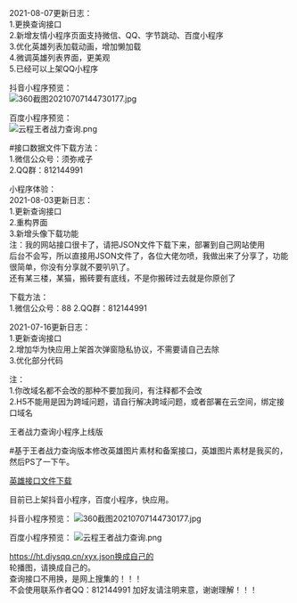 2021-08-07更新日志：  
1.更换查询接口  
2.新增友情小程序页面支持微信、QQ、字节跳动、百度小程序  
3.优化英雄列表加载动画，增加懒加载  
4.微调英雄列表界面，更美观  
5.已经可以上架QQ小程序  

抖音小程序预览：  
![360截图20210707144730177.jpg](https://blog.imyc.cn/usr/uploads/2021/07/1663334583.jpg)  

百度小程序预览：  
![云程王者战力查询.png](https://blog.imyc.cn/usr/uploads/2021/07/875860555.png)  

#接口数据文件下载方法：  
1.微信公众号：须弥戒子  
2.QQ群：812144991  

小程序体验：  
2021-08-03更新日志：  
1.更新查询接口  
2.重构界面  
3.新增头像下载功能  
注：我的网站接口很卡了，请把JSON文件下载下来，部署到自己网站使用  
后台不会写，所以直接用JSON文件了，各位大佬勿喷，我做出来了分享了，功能很简单，你没有分享就不要叭叭了。  
还有某三楼，某猫，搬砖要有底线，不是你搬砖过去就是你原创了  

下载方法：  
1.微信公众号：88
2.QQ群：812144991 

2021-07-16更新日志：  
1.更新查询接口  
2.增加华为快应用上架首次弹窗隐私协议，不需要请自己去除  
3.优化部分代码  

注：  
1.你改域名都不会改的那种不要加我问，有注释都不会改  
2.H5不能用是因为跨域问题，请自行解决跨域问题，或者部署在云空间，绑定接口域名  

王者战力查询小程序上线版  

#基于王者战力查询版本修改英雄图片素材和备案接口，英雄图片素材是我买的，然后PS了一下午。  

[英雄接口文件下载](https://blog.imyc.cn/usr/uploads/2021/07/1869548104.rar)

目前已上架抖音小程序，百度小程序，快应用。  

抖音小程序预览：
![360截图20210707144730177.jpg](https://blog.imyc.cn/usr/uploads/2021/07/1663334583.jpg)  

百度小程序预览：
![云程王者战力查询.png](https://blog.imyc.cn/usr/uploads/2021/07/875860555.png)  

https://ht.diysqq.cn/xyx.json换成自己的  
轮播图，请换成自己的。  
查询接口不用换，是网上搜集的！！！  
不会使用联系作者QQ：812144991 
加好友请注明来意，谢谢理解！！！


